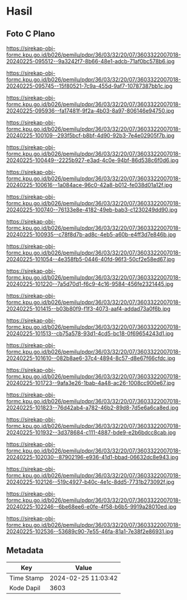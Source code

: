 # Hasil

## Foto C Plano

https://sirekap-obj-formc.kpu.go.id/b026/pemilu/pdpr/36/03/32/20/07/3603322007018-20240225-095512--9a3242f7-8b66-48e1-adcb-71af0bc578b6.jpg

https://sirekap-obj-formc.kpu.go.id/b026/pemilu/pdpr/36/03/32/20/07/3603322007018-20240225-095745--15f80521-7c9a-455d-9af7-10787387bb1c.jpg

https://sirekap-obj-formc.kpu.go.id/b026/pemilu/pdpr/36/03/32/20/07/3603322007018-20240225-095936--fa17481f-9f2a-4b03-8a97-806146e94750.jpg

https://sirekap-obj-formc.kpu.go.id/b026/pemilu/pdpr/36/03/32/20/07/3603322007018-20240225-100109--293f5bcf-b8bf-4d90-92b3-7e4e02905f7b.jpg

https://sirekap-obj-formc.kpu.go.id/b026/pemilu/pdpr/36/03/32/20/07/3603322007018-20240225-100449--2225b927-e3ad-4c0e-94bf-86d538c6f0d6.jpg

https://sirekap-obj-formc.kpu.go.id/b026/pemilu/pdpr/36/03/32/20/07/3603322007018-20240225-100616--1a084ace-96c0-42a8-b012-fe038d01a12f.jpg

https://sirekap-obj-formc.kpu.go.id/b026/pemilu/pdpr/36/03/32/20/07/3603322007018-20240225-100740--76133e8e-4182-49eb-bab3-c1230249dd90.jpg

https://sirekap-obj-formc.kpu.go.id/b026/pemilu/pdpr/36/03/32/20/07/3603322007018-20240225-100935--c78f8d7b-ad8c-4eb5-a60b-e4ff3d7e846b.jpg

https://sirekap-obj-formc.kpu.go.id/b026/pemilu/pdpr/36/03/32/20/07/3603322007018-20240225-101054--4e358fb5-0446-40fd-96f3-50cf2e58ed67.jpg

https://sirekap-obj-formc.kpu.go.id/b026/pemilu/pdpr/36/03/32/20/07/3603322007018-20240225-101220--7a5d70d1-f6c9-4c16-9584-456fe2321445.jpg

https://sirekap-obj-formc.kpu.go.id/b026/pemilu/pdpr/36/03/32/20/07/3603322007018-20240225-101415--b03b80f9-f1f3-4073-aaf4-addad73a0f6b.jpg

https://sirekap-obj-formc.kpu.go.id/b026/pemilu/pdpr/36/03/32/20/07/3603322007018-20240225-101513--cb75a578-93d1-4cd5-bc18-0f69654243d1.jpg

https://sirekap-obj-formc.kpu.go.id/b026/pemilu/pdpr/36/03/32/20/07/3603322007018-20240225-101610--082b8ae6-37c4-4894-8c57-d8e67f66cfdc.jpg

https://sirekap-obj-formc.kpu.go.id/b026/pemilu/pdpr/36/03/32/20/07/3603322007018-20240225-101723--9afa3e26-1bab-4a48-ac26-1008cc900e67.jpg

https://sirekap-obj-formc.kpu.go.id/b026/pemilu/pdpr/36/03/32/20/07/3603322007018-20240225-101823--76d42ab4-a782-46b2-89d8-7d5e6a6ca8ed.jpg

https://sirekap-obj-formc.kpu.go.id/b026/pemilu/pdpr/36/03/32/20/07/3603322007018-20240225-101932--3d378684-c111-4887-bde9-e2b6bdcc8cab.jpg

https://sirekap-obj-formc.kpu.go.id/b026/pemilu/pdpr/36/03/32/20/07/3603322007018-20240225-102030--87902196-e936-41d1-bbad-06632dc8e943.jpg

https://sirekap-obj-formc.kpu.go.id/b026/pemilu/pdpr/36/03/32/20/07/3603322007018-20240225-102126--519c4927-b40c-4e1c-8dd5-7731b273092f.jpg

https://sirekap-obj-formc.kpu.go.id/b026/pemilu/pdpr/36/03/32/20/07/3603322007018-20240225-102246--6be68ee6-e0fe-4f58-b6b5-9919a28010ed.jpg

https://sirekap-obj-formc.kpu.go.id/b026/pemilu/pdpr/36/03/32/20/07/3603322007018-20240225-102536--53689c90-7e55-46fa-81a1-7e38f2e86931.jpg


## Metadata

| Key        | Value               |
| ---------- | ------------------- |
| Time Stamp | 2024-02-25 11:03:42 |
| Kode Dapil | 3603                |




